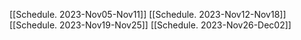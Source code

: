 [[Schedule. 2023-Nov05-Nov11]]
[[Schedule. 2023-Nov12-Nov18]]
[[Schedule. 2023-Nov19-Nov25]]
[[Schedule. 2023-Nov26-Dec02]]
